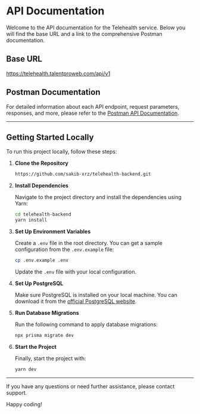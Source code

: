 # API Documentation

Welcome to the API documentation for the Telehealth service. Below you will find the base URL and a link to the comprehensive Postman documentation.

## Base URL

https://telehealth.talentproweb.com/api/v1


## Postman Documentation

For detailed information about each API endpoint, request parameters, responses, and more, please refer to the [Postman API Documentation](https://documenter.getpostman.com/view/25329986/2sAXqngR9U).

---

## Getting Started Locally

To run this project locally, follow these steps:

1. **Clone the Repository**

    ```bash
    https://github.com/sakib-xrz/telehealth-backend.git
    ```

2. **Install Dependencies**

    Navigate to the project directory and install the dependencies using Yarn:

    ```bash
    cd telehealth-backend
    yarn install
    ```

3. **Set Up Environment Variables**

    Create a `.env` file in the root directory. You can get a sample configuration from the `.env.example` file:

    ```bash
    cp .env.example .env
    ```

    Update the `.env` file with your local configuration.

4. **Set Up PostgreSQL**

    Make sure PostgreSQL is installed on your local machine. You can download it from the [official PostgreSQL website](https://www.postgresql.org/download/).

5. **Run Database Migrations**

    Run the following command to apply database migrations:

    ```bash
    npx prisma migrate dev
    ```

6. **Start the Project**

    Finally, start the project with:

    ```bash
    yarn dev
    ```

---

If you have any questions or need further assistance, please contact support.

Happy coding!
